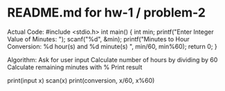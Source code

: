 # README.md for hw-1 / problem-2

Actual Code:
#include <stdio.h>
int main()
{
  int min;
  printf("Enter Integer Value of Minutes: ");
  scanf("%d", &min);
  printf("Minutes to Hour Conversion: %d hour(s) and %d minute(s) ", min/60, min%60);
  return 0;
}

Algorithm:
Ask for user input
Calculate number of hours by dividing by 60
Calculate remaining minutes with %
Print result

print(input x)
scan(x)
print(conversion, x/60, x%60)

